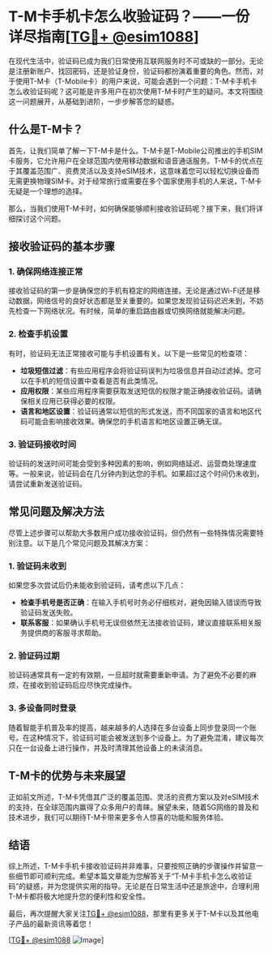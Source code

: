 # T-M卡手机卡怎么收验证码？——一份详尽指南[[TG💪+ @esim1088](https://t.me/s/esim1088)]

在现代生活中，验证码已成为我们日常使用互联网服务时不可或缺的一部分。无论是注册新账户、找回密码，还是验证身份，验证码都扮演着重要的角色。然而，对于使用T-M卡（T-Mobile卡）的用户来说，可能会遇到一个问题：T-M卡手机卡怎么收验证码呢？这可能是许多用户在初次使用T-M卡时产生的疑问。本文将围绕这一问题展开，从基础到进阶，一步步解答您的疑惑。

## 什么是T-M卡？

首先，让我们简单了解一下T-M卡是什么。T-M卡是T-Mobile公司推出的手机SIM卡服务，它允许用户在全球范围内使用移动数据和语音通话服务。T-M卡的优点在于其覆盖范围广、资费灵活以及支持eSIM技术，这意味着您可以轻松切换设备而无需更换物理SIM卡。对于经常旅行或需要在多个国家使用手机的人来说，T-M卡无疑是一个理想的选择。

那么，当我们使用T-M卡时，如何确保能够顺利接收验证码呢？接下来，我们将详细探讨这个问题。

## 接收验证码的基本步骤

### 1. 确保网络连接正常

接收验证码的第一步是确保您的手机有稳定的网络连接。无论是通过Wi-Fi还是移动数据，网络信号的良好状态都是至关重要的。如果您发现验证码迟迟未到，不妨先检查一下网络状况。有时候，简单的重启路由器或切换网络就能解决问题。

### 2. 检查手机设置

有时，验证码无法正常接收可能与手机设置有关。以下是一些常见的检查项：

- **垃圾短信过滤**：有些应用程序会将验证码误判为垃圾信息并自动过滤掉。您可以在手机的短信设置中查看是否有此类情况。
- **应用权限**：某些应用程序需要获取发送短信的权限才能正确接收验证码。请确保相关应用已获得必要的权限。
- **语言和地区设置**：验证码通常以短信的形式发送，而不同国家的语言和地区代码可能会影响接收效果。确保您的手机语言和地区设置正确无误。

### 3. 验证码接收时间

验证码的发送时间可能会受到多种因素的影响，例如网络延迟、运营商处理速度等。一般来说，验证码会在几分钟内到达您的手机。如果超过这个时间仍未收到，请尝试重新发送验证码。

## 常见问题及解决方法

尽管上述步骤可以帮助大多数用户成功接收验证码，但仍然有一些特殊情况需要特别注意。以下是几个常见问题及其解决方案：

### 1. 验证码未收到

如果您多次尝试后仍未能收到验证码，请考虑以下几点：

- **检查手机号是否正确**：在输入手机号时务必仔细核对，避免因输入错误而导致验证码发送失败。
- **联系客服**：如果确认手机号无误但依然无法接收验证码，建议直接联系相关服务提供商的客服寻求帮助。

### 2. 验证码过期

验证码通常具有一定的有效期，一旦超时就需要重新申请。为了避免不必要的麻烦，在接收到验证码后应尽快完成操作。

### 3. 多设备同时登录

随着智能手机普及率的提高，越来越多的人选择在多台设备上同步登录同一个账号。在这种情况下，验证码可能会被发送到多个设备上。为了避免混淆，建议每次只在一台设备上进行操作，并及时清理其他设备上的未读消息。

## T-M卡的优势与未来展望

正如前文所述，T-M卡凭借其广泛的覆盖范围、灵活的资费方案以及对eSIM技术的支持，在全球范围内赢得了众多用户的青睐。展望未来，随着5G网络的普及和技术进步，我们可以期待T-M卡带来更多令人惊喜的功能和服务体验。

## 结语

综上所述，T-M卡手机卡接收验证码并非难事，只要按照正确的步骤操作并留意一些细节即可顺利完成。希望本篇文章能为您解答关于“T-M卡手机卡怎么收验证码”的疑惑，并为您提供实用的指导。无论是在日常生活中还是旅途中，合理利用T-M卡都将极大地提升您的便利性和安全性。

最后，再次提醒大家关注[TG💪+ @esim1088](https://t.me/s/esim1088)，那里有更多关于T-M卡以及其他电子产品的最新资讯等着您！

[[TG💪+ @esim1088](https://t.me/s/esim1088) ![Image](https://i.postimg.cc/4NQfJmqS/Snipaste-2025-05-13-00-14-12.png)]